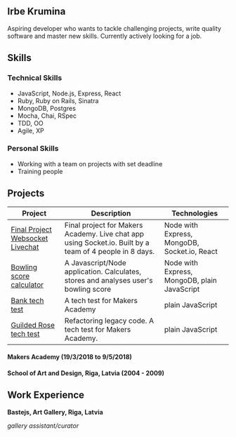 ## Irbe Krumina

Aspiring developer who wants to tackle challenging projects, write quality software and master new skills.
Currently actively looking for a job.

## Skills

### Technical Skills

- JavaScript, Node.js, Express, React
- Ruby, Ruby on Rails, Sinatra
- MongoDB, Postgres
- Mocha, Chai, RSpec
- TDD, OO
- Agile, XP

### Personal Skills

- Working with a team on projects with set deadline
- Training people


## Projects

| Project | Description | Technologies |
| --- | --- | --- |
|[Final Project Websocket Livechat](https://github.com/jbropho/final-project-websocket-livechat/blob/master/README.md) | Final project for Makers Academy. Live chat app using Socket.io. Built by a team of 4 people in 8 days. | Node with Express, MongoDB, Socket.io, React|
| [Bowling score calculator](https://github.com/irbekrm/bowling-challenge/blob/master/README.md) | A Javascript/Node application. Calculates, stores and analyses user's bowling score | Node with Express, MongoDB, plain JavaScript |
|[Bank tech test](https://github.com/irbekrm/Bank/blob/master/README.md) | A tech test for Makers Academy | plain JavaScript |
| [Guilded Rose tech test](https://github.com/irbekrm/GildedRose/blob/master/README.md) | Refactoring legacy code. A tech test for Makers Academy. | plain JavaScript |


#### Makers Academy (19/3/2018 to 9/5/2018)

#### School of Art and Design, Riga, Latvia (2004 - 2009)


## Work Experience

**Bastejs, Art Gallery, Riga, Latvia** 

*gallery assistant/curator*  

